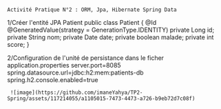                                                                       Activité Pratique N°2 : ORM, Jpa, Hibernate Spring Data
1/Créer l'entité JPA Patient 
                public class Patient {
                        @Id @GeneratedValue(strategy =  GenerationType.IDENTITY)
                        private Long id;
                        private String nom;
                        private Date date;
                        private boolean malade;
                        private int score;
                        }

2/Configuration de  l'unité de persistance dans le ficher application.properties 
          server.port=8085
          spring.datasource.url=jdbc:h2:mem:patients-db
          spring.h2.console.enabled=true

     ![image](https://github.com/imaneYahya/TP2-Spring/assets/117214055/a1105015-7473-4473-a726-b9eb72d7c08f)


